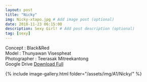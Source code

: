 ```yaml
---
layout: post
title: "Nicky"
img: Nicky-xtapo.jpg # Add image post (optional)
date: 2018-11-23 06:15:00
description: Sexy Girl! # Add post description (optional)
tag: [sexy]
---
```

Concept : Black&Red   
Model : Thunyawan Visespheat  
Photographer : Teerasak Mitreekantong  
Google Drive [Download Full](http://gestyy.com/e0BQ70)           


{% include image-gallery.html folder="/assets/img/A1/Nicky/" %}
